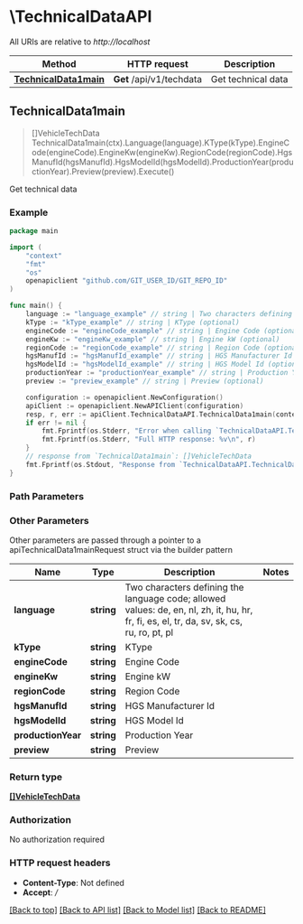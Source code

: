 # \TechnicalDataAPI

All URIs are relative to *http://localhost*

Method | HTTP request | Description
------------- | ------------- | -------------
[**TechnicalData1main**](TechnicalDataAPI.md#TechnicalData1main) | **Get** /api/v1/techdata | Get technical data



## TechnicalData1main

> []VehicleTechData TechnicalData1main(ctx).Language(language).KType(kType).EngineCode(engineCode).EngineKw(engineKw).RegionCode(regionCode).HgsManufId(hgsManufId).HgsModelId(hgsModelId).ProductionYear(productionYear).Preview(preview).Execute()

Get technical data



### Example

```go
package main

import (
	"context"
	"fmt"
	"os"
	openapiclient "github.com/GIT_USER_ID/GIT_REPO_ID"
)

func main() {
	language := "language_example" // string | Two characters defining the language code; allowed values: de, en, nl, zh, it, hu, hr, fr, fi, es, el, tr, da, sv, sk, cs, ru, ro, pt, pl
	kType := "kType_example" // string | KType (optional)
	engineCode := "engineCode_example" // string | Engine Code (optional)
	engineKw := "engineKw_example" // string | Engine kW (optional)
	regionCode := "regionCode_example" // string | Region Code (optional)
	hgsManufId := "hgsManufId_example" // string | HGS Manufacturer Id (optional)
	hgsModelId := "hgsModelId_example" // string | HGS Model Id (optional)
	productionYear := "productionYear_example" // string | Production Year (optional)
	preview := "preview_example" // string | Preview (optional)

	configuration := openapiclient.NewConfiguration()
	apiClient := openapiclient.NewAPIClient(configuration)
	resp, r, err := apiClient.TechnicalDataAPI.TechnicalData1main(context.Background()).Language(language).KType(kType).EngineCode(engineCode).EngineKw(engineKw).RegionCode(regionCode).HgsManufId(hgsManufId).HgsModelId(hgsModelId).ProductionYear(productionYear).Preview(preview).Execute()
	if err != nil {
		fmt.Fprintf(os.Stderr, "Error when calling `TechnicalDataAPI.TechnicalData1main``: %v\n", err)
		fmt.Fprintf(os.Stderr, "Full HTTP response: %v\n", r)
	}
	// response from `TechnicalData1main`: []VehicleTechData
	fmt.Fprintf(os.Stdout, "Response from `TechnicalDataAPI.TechnicalData1main`: %v\n", resp)
}
```

### Path Parameters



### Other Parameters

Other parameters are passed through a pointer to a apiTechnicalData1mainRequest struct via the builder pattern


Name | Type | Description  | Notes
------------- | ------------- | ------------- | -------------
 **language** | **string** | Two characters defining the language code; allowed values: de, en, nl, zh, it, hu, hr, fr, fi, es, el, tr, da, sv, sk, cs, ru, ro, pt, pl | 
 **kType** | **string** | KType | 
 **engineCode** | **string** | Engine Code | 
 **engineKw** | **string** | Engine kW | 
 **regionCode** | **string** | Region Code | 
 **hgsManufId** | **string** | HGS Manufacturer Id | 
 **hgsModelId** | **string** | HGS Model Id | 
 **productionYear** | **string** | Production Year | 
 **preview** | **string** | Preview | 

### Return type

[**[]VehicleTechData**](VehicleTechData.md)

### Authorization

No authorization required

### HTTP request headers

- **Content-Type**: Not defined
- **Accept**: */*

[[Back to top]](#) [[Back to API list]](../README.md#documentation-for-api-endpoints)
[[Back to Model list]](../README.md#documentation-for-models)
[[Back to README]](../README.md)

